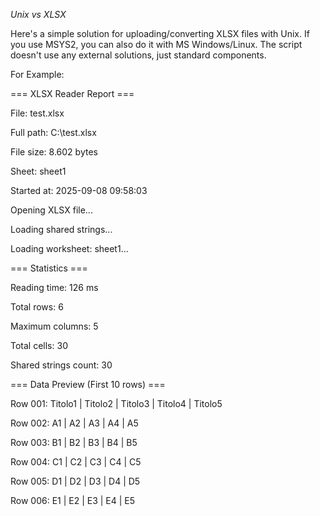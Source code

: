 _Unix vs XLSX_

Here's a simple solution for uploading/converting XLSX files with Unix. If you use MSYS2, you can also do it with MS Windows/Linux.
The script doesn't use any external solutions, just standard components.

For Example:

=== XLSX Reader Report ===

File: test.xlsx

Full path: C:\test.xlsx

File size: 8.602 bytes

Sheet: sheet1

Started at: 2025-09-08 09:58:03



Opening XLSX file...

Loading shared strings...

Loading worksheet: sheet1...

=== Statistics ===

Reading time: 126 ms

Total rows: 6

Maximum columns: 5

Total cells: 30

Shared strings count: 30


=== Data Preview (First 10 rows) ===

Row 001: Titolo1 | Titolo2 | Titolo3 | Titolo4 | Titolo5

Row 002: A1 | A2 | A3 | A4 | A5

Row 003: B1 | B2 | B3 | B4 | B5

Row 004: C1 | C2 | C3 | C4 | C5

Row 005: D1 | D2 | D3 | D4 | D5

Row 006: E1 | E2 | E3 | E4 | E5





